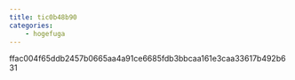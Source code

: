 ```yaml
---
title: tic0b48b90
categories:
    - hogefuga
---
```

ffac004f65ddb2457b0665aa4a91ce6685fdb3bbcaa161e3caa33617b492b631